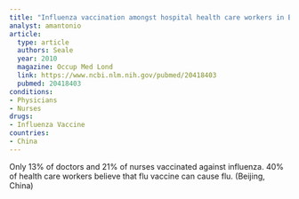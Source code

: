```yaml
---
title: "Influenza vaccination amongst hospital health care workers in Beijing"
analyst: amantonio
article:
  type: article
  authors: Seale
  year: 2010
  magazine: Occup Med Lond
  link: https://www.ncbi.nlm.nih.gov/pubmed/20418403
  pubmed: 20418403
conditions:
- Physicians
- Nurses
drugs:
- Influenza Vaccine
countries:
- China
---
```


Only 13% of doctors and 21% of nurses vaccinated against influenza.
40% of health care workers believe that flu vaccine can cause flu. (Beijing, China)
